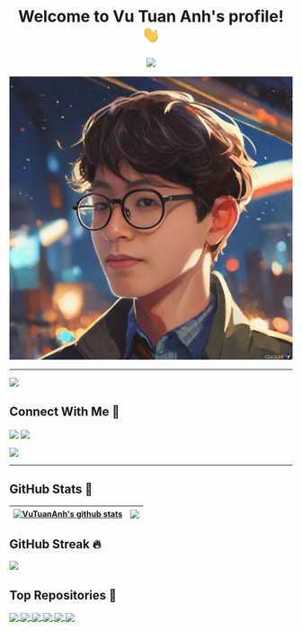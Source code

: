 <h1 align="center">
  Welcome to Vu Tuan Anh's profile!
  <img src="https://raw.githubusercontent.com/VuTuanAnh-1368/VuTuanAnh-1368/main/gifs/hello.gif" width="32">
</h1>

<p align="center">
  <img src="https://readme-typing-svg.herokuapp.com/?font=Fira+Code&size=50&pause=500&color=F7263E&background=7C34FF00&center=true&vCenter=true&width=900&height=200&lines=%E2%8C%A8+Heloo!!+;%E2%8C%A8++My+name+is+Vu+Tuan+Anh+%E2%99%A5%EF%B8%8F;%E2%8C%A8++I%E2%80%99m+studying+at+UET+-+VNU+">
</p>

<p align="center">
  <a href="https://fb.com/VuTuanAnh6688"><img src="https://raw.githubusercontent.com/VuTuanAnh-1368/VuTuanAnh-1368/main/images/avtar.jpg"></a>
</p>

---

[![](https://komarev.com/ghpvc/?username=VuTuanAnh-1368&color=brightgreen&style=plastic)](https://github.com/VuTuanAnh-1368)

## Connect With Me 👀

<a href="https://github.com/VuTuanAnh-1368" target="blank"><img align="center" src="https://img.shields.io/badge/-V%C5%A9%20Tu%E1%BA%A5n%20Anh-1C1C1C?logo=github&logoColor=white" /></a>
<a href="https://www.youtube.com/channel/UCPwnkleF_yTZnmWisKs2wdA" target="blank"><img align="center" src="https://img.shields.io/badge/-Subcribe-FF0000?logo=youtube&logoColor=white" /></a>


<a href="https://fb.com/VuTuanAnh136" target="blank"><img align="center" src="https://img.shields.io/badge/-V%C5%A9%20Tu%E1%BA%A5n%20Anh-4267b2?logo=facebook&logoColor=white" /></a>

---

## GitHub Stats ️🎯

| <a href="https://github.com/VuTuanAnh-1368?tab=repositories"><img align="center" src="https://github-readme-stats.vercel.app/api?username=VuTuanAnh-1368&show_icons=true&include_all_commits=true&count_private=true&theme=chartreuse-dark" alt="VuTuanAnh's github stats" /></a> | <a href="https://github.com/VuTuanAnh-1368?tab=repositories"><img align="center" src="https://github-readme-stats.vercel.app/api/top-langs/?username=VuTuanAnh-1368&langs_count=10&layout=compact&theme=chartreuse-dark" /></a> |
| ------------- | ------------- |

## GitHub Streak 🔥

[![](https://github-readme-streak-stats.herokuapp.com/?user=VuTuanAnh-1368&theme=chartreuse-dark)](https://github.com/VuTuanAnh-1368?tab=repositories)

## Top Repositories 🌟

<a href="https://github.com/VuTuanAnh-1368/vutuananh.com">
  <img align="center" src="https://github-readme-stats.vercel.app/api/pin/?username=VuTuanAnh-1368&repo=vutuananh.com&show_owner=true&theme=chartreuse-dark" />
</a>
<a href="https://github.com/VuTuanAnh-1368/FitApp">
  <img align="center" src="https://github-readme-stats.vercel.app/api/pin/?username=VuTuanAnh-1368&repo=FitApp&show_owner=true&theme=chartreuse-dark" />
</a>
<a href="https://github.com/VuTuanAnh-1368/NoSpace">
  <img align="center" src="https://github-readme-stats.vercel.app/api/pin/?username=VuTuanAnh-1368&repo=NoSpace&show_owner=true&theme=chartreuse-dark" />
</a>
<a href="https://github.com/VuTuanAnh-1368/Blooger">
  <img align="center" src="https://github-readme-stats.vercel.app/api/pin/?username=VuTuanAnh-1368&repo=Blooger&show_owner=true&theme=chartreuse-dark" />
</a>
<a href="https://github.com/VuTuanAnh-1368/Fsoft-IoT-challenge-2022-Smart-lock">
  <img align="center" src="https://github-readme-stats.vercel.app/api/pin/?username=VuTuanAnh-1368&repo=Fsoft-IoT-challenge-2022-Smart-lock&show_owner=true&theme=chartreuse-dark" />
</a>
<a href="https://github.com/VuTuanAnh-1368/IDM.Trial.Reset">
  <img align="center" src="https://github-readme-stats.vercel.app/api/pin/?username=VuTuanAnh-1368&repo=IDM.Trial.Reset&show_owner=true&theme=chartreuse-dark" />
</a>
